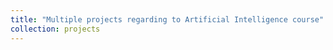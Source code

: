 ```yaml
---
title: "Multiple projects regarding to Artificial Intelligence course"
collection: projects
---
```

